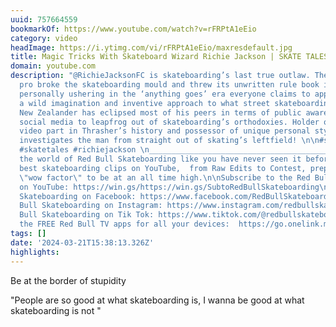 ```yaml
---
uuid: 757664559
bookmarkOf: https://www.youtube.com/watch?v=rFRPtA1eEio
category: video
headImage: https://i.ytimg.com/vi/rFRPtA1eEio/maxresdefault.jpg
title: Magic Tricks With Skateboard Wizard Richie Jackson | SKATE TALES
domain: youtube.com
description: "@RichieJacksonFC is skateboarding’s last true outlaw. The Death Skateboards
  pro broke the skateboarding mould and threw its unwritten rule book in the bin,
  personally ushering in the ‘anything goes’ era everyone claims to applaud today.\n\nWith
  a wild imagination and inventive approach to what street skateboarding can be, the
  New Zealander has eclipsed most of his peers in terms of public awareness by using
  social media to leapfrog out of skateboarding’s orthodoxies. Holder of the most-watched
  video part in Thrasher’s history and possessor of unique personal style, Madars
  investigates the man from straight out of skating’s leftfield! \n\n#skateboarding
  #skatetales #richiejackson \n______________________________________________\n\nExperience
  the world of Red Bull Skateboarding like you have never seen it before. With the
  best skateboarding clips on YouTube,  from Raw Edits to Contest, prepare for your
  \"wow factor\" to be at an all time high.\n\nSubscribe to the Red Bull Skateboarding
  on YouTube: https://win.gs/https://win.gs/SubtoRedBullSkateboarding\n\nRed Bull
  Skateboarding on Facebook: https://www.facebook.com/RedBullSkateboarding\n\nRed
  Bull Skateboarding on Instagram: https://www.instagram.com/redbullskate/\n\nRed
  Bull Skateboarding on Tik Tok: https://www.tiktok.com/@redbullskateboarding\n\nGet
  the FREE Red Bull TV apps for all your devices:  https://go.onelink.me/351027264/35a30660"
tags: []
date: '2024-03-21T15:38:13.326Z'
highlights: 
---
```


Be at the border of stupidity

"People are so good at what skateboarding is, I wanna be good at what skateboarding is not "

